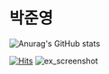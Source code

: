 # 박준영

![Anurag's GitHub stats](https://github-readme-stats.vercel.app/api?username=Gorro-par&show_icons=true&theme=radical)

[![Hits](https://hits.seeyoufarm.com/api/count/incr/badge.svg?url=https%3A%2F%2Fgithub.com%2Fgjbae1212%2Fhit-counter&count_bg=%2379C83D&title_bg=%23555555&icon=slideshare.svg&icon_color=%23E7E7E7&title=hits&edge_flat=false)](https://hits.seeyoufarm.com)
![ex_screenshot](.C:\Users\jun03\Desktop\GitHub\Add_QRcode/GitHubQR.png)

